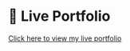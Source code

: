 # 🔗 Live Portfolio

[Click here to view my live portfolio](https://portfoliokrushnatunge.netlify.app/)
